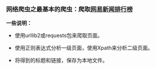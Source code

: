 ### 网络爬虫之最基本的爬虫：爬取[网易新闻排行榜](http://news.163.com/rank/)

**一些说明：** 

* 使用urllib2或requests包来爬取页面。

* 使用正则表达式分析一级页面，使用Xpath来分析二级页面。

* 将得到的标题和链接，保存为本地文件。
